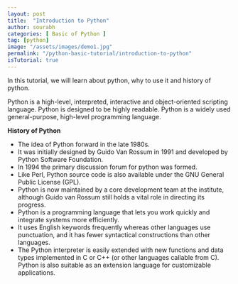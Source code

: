 ```yaml
---
layout: post
title:  "Introduction to Python"
author: sourabh
categories: [ Basic of Python ]
tag: [python]
image: "/assets/images/demo1.jpg"
permalink: "/python-basic-tutorial/introduction-to-python"
isTutorial: true
---
```

In this tutorial, we will learn about python, why to use it and history of python.

Python is a high-level, interpreted, interactive and object-oriented scripting language. Python is designed to be highly readable. Python is a widely used general-purpose, high-level programming language.

**History of Python**

-   The idea of Python forward in the late 1980s.
-   It was initially designed by Guido Van Rossum in 1991 and developed by Python Software Foundation.
-   In 1994 the primary discussion forum for python was formed.
-   Like Perl, Python source code is also available under the GNU General Public License (GPL).
-   Python is now maintained by a core development team at the institute, although Guido van Rossum still holds a vital role in directing its progress.
-   Python is a programming language that lets you work quickly and integrate systems more efficiently.
-   It uses English keywords frequently whereas other languages use punctuation, and it has fewer syntactical constructions than other languages.
-   The Python interpreter is easily extended with new functions and data types implemented in C or C++ (or other languages callable from C). Python is also suitable as an extension language for customizable applications.
